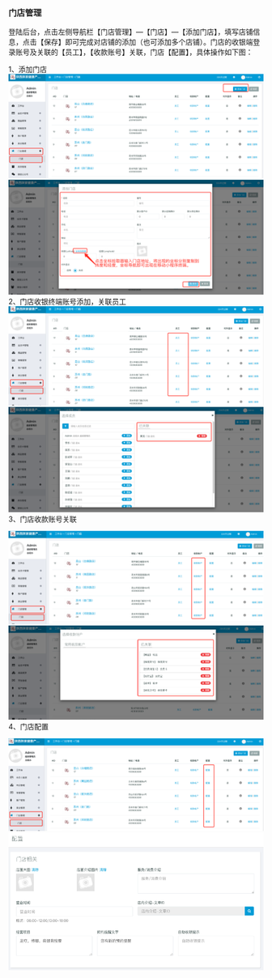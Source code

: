 ### 门店管理

登陆后台，点击左侧导航栏【门店管理】—【门店】—【添加门店】，填写店铺信息，点击【保存】即可完成对店铺的添加（也可添加多个店铺）。门店的收银端登录账号及关联的【员工】，【收款账号】关联，门店【配置】，具体操作如下图：

1、添加门店![](/assets/WeChat330ed16307659290be9dd06c5c024aa7.png)![](/assets/WeChat9836c45044252b78760212de96d9cf2c.png)2、门店收银终端账号添加，关联员工![](/assets/WeChat88be1456d13c30d2915e87683ca6a203.png)![](/assets/WeChat879c9ca0d5da1ea4a9984f0ba542f581.png)3、门店收款账号关联

![](/assets/WeChat7569c0812185a68efdc4820ff57d9fcd.png)![](/assets/WeChatb7e46ad10ba511ffb2a7cd23fd3d843b.png)4、门店配置

![](/assets/WeChat675f2cd986b8f765c4efd404e5960de8.png)![](/assets/WeChat969e7da98fdada510b085b57d7e29768.png)

